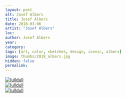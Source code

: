 ```yaml
---
layout: post
alt: Josef Albers
title: Josef Albers
date: 2018-03-06
artist: "Josef Albers"
loc: 
author: Josef Albers
year: 
category: 
tags: [art, color, sketches, design, iconic, albers]
image: thumbs/2018_albers.jpg
hidden: false
permalink:
---
```




<div class="post_image">
	<a href="{{ site.baseurl }}/images/posts/2018_albers/001.jpg" target="_blank">
	<img src="{{ site.baseurl }}/images/posts/2018_albers/001.jpg" alt="lulldull"></a>
</div>

<div class="post_image">
	<a href="{{ site.baseurl }}/images/posts/2018_albers/002.jpg" target="_blank">
	<img src="{{ site.baseurl }}/images/posts/2018_albers/002.jpg" alt="lulldull"></a>
</div>

<div class="post_image">
	<a href="{{ site.baseurl }}/images/posts/2018_albers/003.jpg" target="_blank">
	<img src="{{ site.baseurl }}/images/posts/2018_albers/003.jpg" alt="lulldull"></a>
</div>